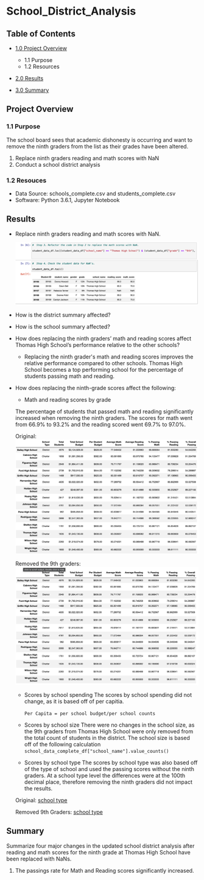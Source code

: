 # School_District_Analysis

## Table of Contents
- [1.0 Project Overview](#Project-Overview)
  * 1.1 Purpose
  * 1.2 Resources
- [2.0 Results](#Results)

- [3.0 Summary](#Summary)

<a name="Project-Overview"></a>
## Project Overview
### 1.1 Purpose
The school board sees that academic dishonesty is occurring and want to remove the ninth graders from the list as their grades have been altered.

 1. Replace ninth graders reading and math scores with NaN
 2. Conduct a school district analysis

### 1.2 Resouces
- Data Source: schools_complete.csv and students_complete.csv
- Software: Python 3.6.1, Jupyter Notebook

<a name="Results"></a>
## Results
* Replace ninth graders reading and math scores with NaN. 
  
  ![alt text](Resource/ninth_nan.png)
  
  
* How is the district summary affected?

* How is the school summary affected?

* How does replacing the ninth graders’ math and reading scores affect Thomas High School’s performance relative to the other schools?

  - Replacing the ninth grader's math and reading scores improves the relative performance compared to other schools. Thomas High School becomes a top performing school for the percentage of students passing math and reading.  

* How does replacing the ninth-grade scores affect the following:
  - Math and reading scores by grade
   
   The percentage of students that passed math and reading significantly increased when removing the ninth graders.  The scores for math went from 66.9% to 93.2% and the reading scored went 69.7% to 97.0%. 
   
   Original:
   ![alt text](Resource/THS_Original.png)
   
   Removed the 9th graders:
   ![alt text](Resource/THS_No_9th.png)
   
  - Scores by school spending
    The scores by school spending did not change, as it is based off of per capitia.
    
    `Per Capita = per school budget/per school counts`
    
  - Scores by school size
   There were no changes in the school size, as the 9th graders from Thomas High School were only removed from the total count of students in the district.  The school size is based off of the following calculation
   `school_data_complete_df["school_name"].value_counts()`
   
  - Scores by school type
   The scores by school type was also based off of the type of school and used the passing scores without the ninth graders.  At a school type level the differences were at the 100th decimal place, therefore removing the ninth graders did not impact the results. 
   
   Original:
   [school type](Resource/Type_original.png)
   
   Removed 9th Graders:
   [school type](Resource/type_no_ninth.png)

<a name="Summary"></a>
## Summary

Summarize four major changes in the updated school district analysis after reading and math scores for the ninth grade at Thomas High School have been replaced with NaNs.
 
 1. The passings rate for Math and Reading scores significantly increased. 

